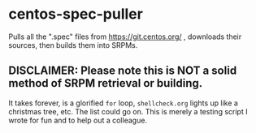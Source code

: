 # centos-spec-puller
Pulls all the ".spec" files from https://git.centos.org/ , downloads their sources, then builds them into SRPMs.

## DISCLAIMER: Please note this is NOT a solid method of SRPM retrieval or building. 
It takes forever, is a glorified `for` loop, `shellcheck.org` lights up like a christmas tree, etc. The list could go on. This is merely a testing script I wrote for fun and to help out a colleague.
